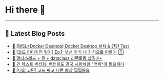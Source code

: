 # Hi there 👋
---
## 📕 Latest Blog Posts
- [📖  [WSL+Docker Desktop] Docker Desktop 설치 &amp; 간단 Test](https://honge1122.tistory.com/128)
- [📖 [코드 리디자인 일지] Ep.1: 낯선 자식 내 자식으로 만들기 ①](https://honge1122.tistory.com/127)
- [📖 멀티스레드 + 큐 + dataclass 리팩토링 삽질기~](https://honge1122.tistory.com/126)
- [📖   긴 텍스트 벡터화: 벡터화도 결국 사람처럼 &quot;맥락&quot;이 필요하다](https://honge1122.tistory.com/125)
- [📖 [나의 고민] 코드 짜고 나면 항상 찝찝해요](https://honge1122.tistory.com/124)
